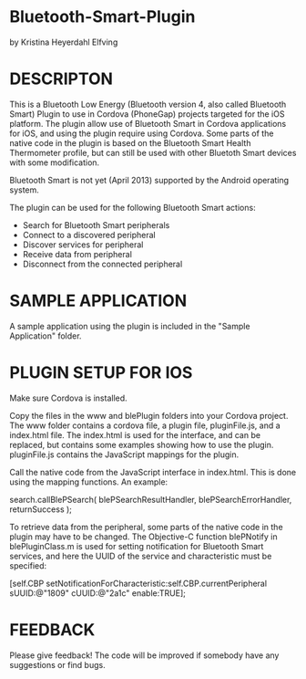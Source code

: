 Bluetooth-Smart-Plugin
======================
by Kristina Heyerdahl Elfving


DESCRIPTON
======================

This is a Bluetooth Low Energy (Bluetooth version 4, also called Bluetooth Smart) Plugin to use in Cordova (PhoneGap) projects targeted for the iOS platform. The plugin allow use of Bluetooth Smart in Cordova applications for iOS, and using the plugin require using Cordova. Some parts of the native code in the plugin is based on the Bluetooth Smart Health Thermometer profile, but can still be used with other Bluetoth Smart devices with some modification.

Bluetooth Smart is not yet (April 2013) supported by the Android operating system.

The plugin can be used for the following Bluetooth Smart actions:
- Search for Bluetooth Smart peripherals
- Connect to a discovered peripheral
- Discover services for peripheral
- Receive data from peripheral
- Disconnect from the connected peripheral


SAMPLE APPLICATION
======================

A sample application using the plugin is included in the "Sample Application" folder. 


PLUGIN SETUP FOR IOS
======================

Make sure Cordova is installed.

Copy the files in the www and blePlugin folders into your Cordova project. The www folder contains a cordova file, a plugin file, pluginFile.js, and a index.html file. The index.html is used for the interface, and can be replaced, but contains some examples showing how to use the plugin. pluginFile.js contains the JavaScript mappings for the plugin. 

Call the native code from the JavaScript interface in index.html. This is done using the mapping functions. An example:

search.callBlePSearch( blePSearchResultHandler, blePSearchErrorHandler, returnSuccess );

To retrieve data from the peripheral, some parts of the native code in the plugin may have to be changed. The Objective-C function blePNotify in blePluginClass.m is used for setting notification for Bluetooth Smart services, and here the UUID of the service and characteristic must be specified:

[self.CBP setNotificationForCharacteristic:self.CBP.currentPeripheral sUUID:@"1809" cUUID:@"2a1c" enable:TRUE];



FEEDBACK
======================

Please give feedback! The code will be improved if somebody have any suggestions or find bugs.


